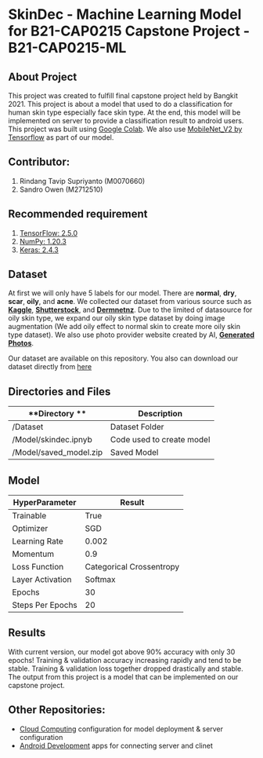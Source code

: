 # SkinDec - Machine Learning Model for B21-CAP0215 Capstone Project - B21-CAP0215-ML

## About Project
This project was created to fulfill final capstone project held by Bangkit 2021.
This project is about a model that used to do a classification for human skin type especially face skin type. At the end, this model will be implemented on server to provide a classification result to android users.
This project was built using [Google Colab](colab.research.google.com). We also use [MobileNet_V2 by Tensorflow](https://tfhub.dev/google/tf2-preview/mobilenet_v2/classification/4) as part of our model.

## Contributor:
1. Rindang Tavip Supriyanto (M0070660)
2. Sandro Owen (M2712510)

## Recommended requirement
1. [TensorFlow: 2.5.0](https://www.tensorflow.org/api_docs)
2. [NumPy: 1.20.3](https://numpy.org/doc/)
3. [Keras: 2.4.3](https://keras.io/)

## Dataset
At first we will only have 5 labels for our model. There are **normal**, **dry**, **scar**, **oily**, and **acne**. 
We collected our dataset from various source such as [**Kaggle**](https://www.kaggle.com/shubhamgoel27/dermnet), [**Shutterstock**](https://www.shutterstock.com/search/scar+face), and [**Dermnetnz**](https://dermnetnz.org/topics/acne-face-images/). Due to the limited of datasource for oily skin type, we expand our oily skin type dataset by doing image augmentation (We add oily effect to normal skin to create more oily skin type dataset). We also use photo provider website created by AI, [**Generated Photos**](https://generated.photos/).

Our dataset are available on this repository. You also can download our dataset directly from [here](https://drive.google.com/uc?id=1BlQ0_uY3uRNxSxakjy2WyQu-fvRU8TfN)

## Directories and Files
| **Directory **                                    | **Description**
|---                                                |---
| /Dataset                                          | Dataset Folder
| /Model/skindec.ipnyb                              | Code used to create model
| /Model/saved_model.zip                            | Saved Model

## Model
| **HyperParameter**                                | **Result**
|---                                                |---
| Trainable                                         | True
| Optimizer                                         | SGD
| Learning Rate                                     | 0.002
| Momentum                                          | 0.9
| Loss Function                                     | Categorical Crossentropy
| Layer Activation                                  | Softmax
| Epochs                                            | 30
| Steps Per Epochs                                  | 20

## Results
With current version, our model got above 90% accuracy with only 30 epochs! Training & validation accuracy increasing rapidly and tend to be stable. Training & validation loss together dropped drastically and stable. The output from this project is a model that can be implemented on our capstone project.

## Other Repositories:
- [Cloud Computing](https://github.com/prawiropanji/B21-CAP0215-CC) configuration for model deployment & server configuration
- [Android Development](https://github.com/wahyurama-creator/B21-CAP0215-MD) apps for connecting server and clinet